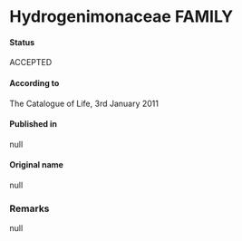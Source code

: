# Hydrogenimonaceae FAMILY

#### Status
ACCEPTED

#### According to
The Catalogue of Life, 3rd January 2011

#### Published in
null

#### Original name
null

### Remarks
null